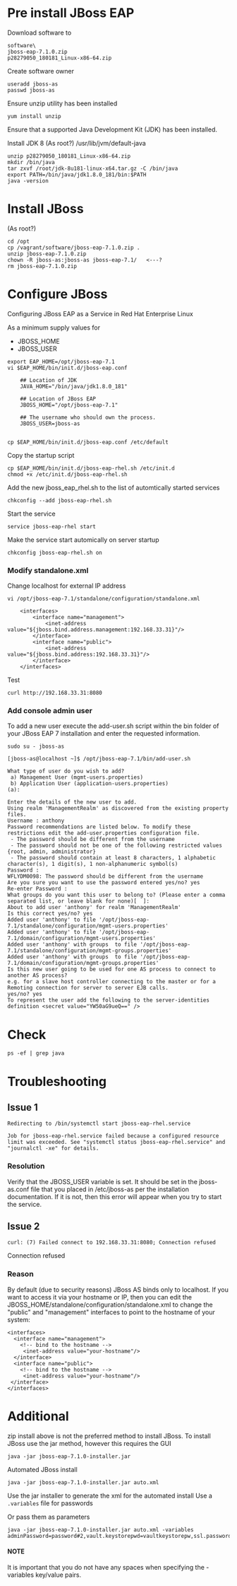 # Pre install JBoss EAP

Download software to

```
software\
jboss-eap-7.1.0.zip
p28279050_180181_Linux-x86-64.zip
```

Create software owner
```
useradd jboss-as
passwd jboss-as
```

Ensure unzip utility has been installed
```
yum install unzip
```

Ensure that a supported Java Development Kit (JDK) has been installed.

Install JDK 8  (As root?)  /usr/lib/jvm/default-java

```
unzip p28279050_180181_Linux-x86-64.zip
mkdir /bin/java
tar zxvf /root/jdk-8u181-linux-x64.tar.gz -C /bin/java
export PATH=/bin/java/jdk1.8.0_181/bin:$PATH
java -version

```

# Install JBoss  

(As root?)

```
cd /opt
cp /vagrant/software/jboss-eap-7.1.0.zip .
unzip jboss-eap-7.1.0.zip
chown -R jboss-as:jboss-as jboss-eap-7.1/   <---?
rm jboss-eap-7.1.0.zip
```

# Configure JBoss

Configuring JBoss EAP as a Service in Red Hat Enterprise Linux

As a minimum supply values for
- JBOSS_HOME
- JBOSS_USER




```
export EAP_HOME=/opt/jboss-eap-7.1
vi $EAP_HOME/bin/init.d/jboss-eap.conf

    ## Location of JDK
    JAVA_HOME="/bin/java/jdk1.8.0_181"

    ## Location of JBoss EAP
    JBOSS_HOME="/opt/jboss-eap-7.1"

    ## The username who should own the process.
    JBOSS_USER=jboss-as


cp $EAP_HOME/bin/init.d/jboss-eap.conf /etc/default
```
Copy the startup script
```
cp $EAP_HOME/bin/init.d/jboss-eap-rhel.sh /etc/init.d
chmod +x /etc/init.d/jboss-eap-rhel.sh
```
Add the new jboss_eap_rhel.sh to the list of automtically started services
```
chkconfig --add jboss-eap-rhel.sh
```
Start the service
```
service jboss-eap-rhel start
```
Make the service start automically on server startup
```
chkconfig jboss-eap-rhel.sh on
```

### Modify standalone.xml 

Change localhost for external IP address

```
vi /opt/jboss-eap-7.1/standalone/configuration/standalone.xml

    <interfaces>
        <interface name="management">
            <inet-address value="${jboss.bind.address.management:192.168.33.31}"/>
        </interface>
        <interface name="public">
            <inet-address value="${jboss.bind.address:192.168.33.31}"/>
        </interface>
    </interfaces>
```

Test
```
curl http://192.168.33.31:8080
```

### Add console admin user

To add a new user execute the add-user.sh script within the bin folder of your JBoss EAP 7 installation and enter the requested information.

```
sudo su - jboss-as

[jboss-as@localhost ~]$ /opt/jboss-eap-7.1/bin/add-user.sh

What type of user do you wish to add?
 a) Management User (mgmt-users.properties)
 b) Application User (application-users.properties)
(a):

Enter the details of the new user to add.
Using realm 'ManagementRealm' as discovered from the existing property files.
Username : anthony
Password recommendations are listed below. To modify these restrictions edit the add-user.properties configuration file.
 - The password should be different from the username
 - The password should not be one of the following restricted values {root, admin, administrator}
 - The password should contain at least 8 characters, 1 alphabetic character(s), 1 digit(s), 1 non-alphanumeric symbol(s)
Password :
WFLYDM0098: The password should be different from the username
Are you sure you want to use the password entered yes/no? yes
Re-enter Password :
What groups do you want this user to belong to? (Please enter a comma separated list, or leave blank for none)[  ]:
About to add user 'anthony' for realm 'ManagementRealm'
Is this correct yes/no? yes
Added user 'anthony' to file '/opt/jboss-eap-7.1/standalone/configuration/mgmt-users.properties'
Added user 'anthony' to file '/opt/jboss-eap-7.1/domain/configuration/mgmt-users.properties'
Added user 'anthony' with groups  to file '/opt/jboss-eap-7.1/standalone/configuration/mgmt-groups.properties'
Added user 'anthony' with groups  to file '/opt/jboss-eap-7.1/domain/configuration/mgmt-groups.properties'
Is this new user going to be used for one AS process to connect to another AS process?
e.g. for a slave host controller connecting to the master or for a Remoting connection for server to server EJB calls.
yes/no? yes
To represent the user add the following to the server-identities definition <secret value="YW50aG9ueQ==" />
```

# Check

```
ps -ef | grep java
```


# Troubleshooting

## Issue 1
```
Redirecting to /bin/systemctl start jboss-eap-rhel.service

Job for jboss-eap-rhel.service failed because a configured resource limit was exceeded. See "systemctl status jboss-eap-rhel.service" and "journalctl -xe" for details.
```

### Resolution
Verify that the JBOSS_USER variable is set. It should be set in the jboss-as.conf file that you placed in /etc/jboss-as per the installation documentation. If it is not, then this error will appear when you try to start the service.


## Issue 2
```
curl: (7) Failed connect to 192.168.33.31:8080; Connection refused
```
Connection refused

### Reason
By default (due to security reasons) JBoss AS binds only to localhost. If you want to access it via your hostname or IP, then you can edit the JBOSS_HOME/standalone/configuration/standalone.xml to change the "public" and "management" interfaces to point to the hostname of your system:

```
<interfaces>  
  <interface name="management">  
    <!-- bind to the hostname -->  
     <inet-address value="your-hostname"/>  
  </interface>  
  <interface name="public">  
    <!-- bind to the hostname -->  
     <inet-address value="your-hostname"/>  
 </interface>  
</interfaces> 
```



# Additional

zip install above is not the preferred method to install JBoss. To install JBoss use the jar method, however this requires the GUI


```
java -jar jboss-eap-7.1.0-installer.jar
```

Automated JBoss install

```
java -jar jboss-eap-7.1.0-installer.jar auto.xml
```

Use the jar installer to generate the xml for the automated install
Use a ```.variables``` file for passwords

Or pass them as parameters
```
java -jar jboss-eap-7.1.0-installer.jar auto.xml -variables adminPassword=password#2,vault.keystorepwd=vaultkeystorepw,ssl.password=user12345
```
#### NOTE
It is important that you do not have any spaces when specifying the -variables key/value pairs.

